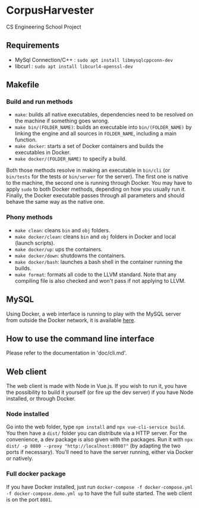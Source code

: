 # CorpusHarvester
CS Engineering School Project

## Requirements
- MySql Connection/C++ : `sudo apt install libmysqlcppconn-dev`
- libcurl : `sudo apt install libcurl4-openssl-dev`

## Makefile

### Build and run methods
- `make`: builds all native executables, dependencies need to be resolved on the machine if something goes wrong.
- `make bin/(FOLDER_NAME)`: builds an executable into `bin/(FOLDER_NAME)` by linking the engine and all sources in `FOLDER_NAME`, including a main function.
- `make docker`: starts a set of Docker containers and builds the executables in Docker.
- `make docker/(FOLDER_NAME)` to specify a build.

Both those methods resolve in making an executable in `bin/cli` (or `bin/tests` for the tests or `bin/server` for the server). The first one is native to the machine, the second one is running through Docker. You may have to apply `sudo` to both Docker methods, depending on how you usually run it. Finally, the Docker executable passes through all parameters and should behave the same way as the native one.

### Phony methods
- `make clean`: cleans `bin` and `obj` folders.
- `make docker/clean`: cleans `bin` and `obj` folders in Docker and local (launch scripts).
- `make docker/up`: ups the containers.
- `make docker/down`: shutdowns the containers.
- `make docker/bash`: launches a bash shell in the container running the builds.
- `make format`: formats all code to the LLVM standard. Note that any compiling file is also checked and won't pass if not applying to LLVM.

## MySQL
Using Docker, a web interface is running to play with the MySQL server from outside the Docker network, it is available [here](http://localhost:8080).

## How to use the command line interface
Please refer to the documentation in 'doc/cli.md'.

## Web client
The web client is made with Node in Vue.js. If you wish to run it, you have the possibility to build it yourself (or fire up the dev server) if you have Node installed, or through Docker.

### Node installed
Go into the web folder, type `npm install` and `npx vue-cli-service build`. You then have a `dist/` folder you can distribute via a HTTP server. For the convenience, a dev package is also given with the packages. Run it with `npx dist/ -p 8080 --proxy "http://localhost:8080?"` (by adapting the two ports if necessary). You'll need to have the server running, either via Docker or natively.

### Full docker package
If you have Docker installed, just run `docker-compose -f docker-compose.yml -f docker-compose.demo.yml up` to have the full suite started. The web client is on the port `8081`.
